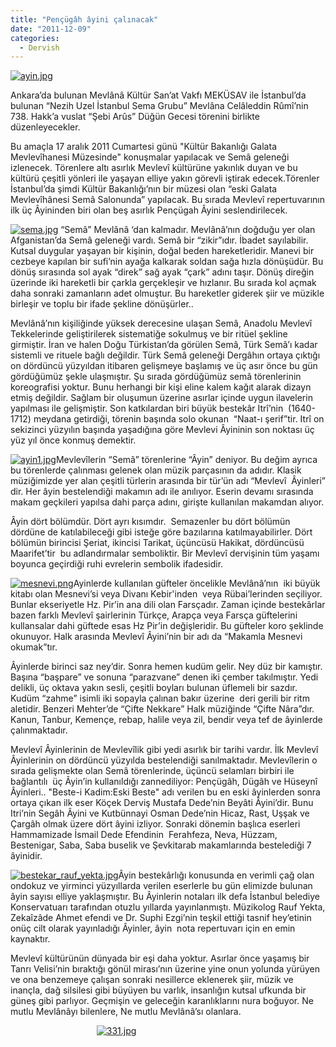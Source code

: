 ```yaml
---
title: "Pençügâh âyini çalınacak"
date: "2011-12-09"
categories: 
  - Dervish
---
```


[![ayin.jpg](../uploads/2011/12/ayin.jpg)](../uploads/2011/12/ayin.jpg "ayin.jpg")

Ankara’da bulunan Mevlânâ Kültür San’at Vakfı MEKÜSAV ile İstanbul’da bulunan “Nezih Uzel İstanbul Sema Grubu” Mevlâna Celâleddin Rûmî’nin 738. Hakk’a vuslat “Şebi Arûs” Düğün Gecesi törenini birlikte düzenleyecekler.

Bu amaçla 17 aralık 2011 Cumartesi günü "Kültür Bakanlığı Galata Mevlevîhanesi Müzesinde" konuşmalar yapılacak ve Semâ geleneği izlenecek. Törenlere altı asırlık Mevlevî kültürüne yakınlık duyan ve bu kültürü çeşitli yönleri ile yaşayan elliye yakın görevli iştirak edecek.Törenler İstanbul’da şimdi Kültür Bakanlığı’nın bir müzesi olan “eski Galata Mevlevîhânesi Semâ Salonunda” yapılacak. Bu sırada Mevlevî repertuvarının ilk üç Âyininden biri olan beş asırlık Pençügah Âyini seslendirilecek.

[![sema.jpg](../uploads/2011/12/sema.jpg)](../uploads/2011/12/sema.jpg "sema.jpg") “Semâ” Mevlânâ ‘dan kalmadır. Mevlânâ’nın doğduğu yer olan Afganistan’da Semâ geleneği vardı. Semâ bir “zikir”ıdır. İbadet sayılabilir. Kutsal duygular yaşayan bir kişinin, doğal beden hareketleridir. Manevi bir cezbeye kapılan bir sufi’nin ayağa kalkarak soldan sağa hızla dönüşüdür. Bu dönüş sırasında sol ayak “direk” sağ ayak “çark” adını taşır. Dönüş direğin üzerinde iki hareketli bir çarkla gerçekleşir ve hızlanır. Bu sırada kol açmak daha sonraki zamanların adet olmuştur. Bu hareketler giderek şiir ve müzikle birleşir ve toplu bir ifade şekline dönüşürler..

Mevlânâ’nın kişiliğinde yüksek derecesine ulaşan Semâ, Anadolu Mevlevî Tekkelerinde geliştirilerek sistematiğe sokulmuş ve bir ritüel şekline girmiştir. İran ve halen Doğu Türkistan’da görülen Semâ, Türk Semâ’ı kadar sistemli ve rituele bağlı değildir. Türk Semâ geleneği Dergâhın ortaya çıktığı on dördüncü yüzyıldan itibaren gelişmeye başlamış ve üç asır önce bu gün gördüğümüz şekle ulaşmıştır. Şu sırada gördüğümüz semâ törenlerinin koreografisi yoktur. Bunu herhangi bir kişi eline kalem kağıt alarak dizayn etmiş değildir. Sağlam bir oluşumun üzerine asırlar içinde uygun ilavelerin yapılması ile gelişmiştir. Son katkılardan biri büyük bestekâr Itrî’nin  (1640-1712) meydana getirdiği, törenin başında solo okunan  “Naat-ı şerif”tir. Itrî on sekizinci yüzyılın başında yaşadığına göre Mevlevi Âyininin son noktası üç yüz yıl önce konmuş demektir.

[![ayin1.jpg](../uploads/2011/12/ayin1.jpg)](../uploads/2011/12/ayin1.jpg "ayin1.jpg")Mevlevîlerin “Semâ” törenlerine “Âyin” deniyor. Bu değim ayrıca bu törenlerde çalınması gelenek olan müzik parçasının da adıdır. Klasik müziğimizde yer alan çeşitli türlerin arasında bir tür’ün adı “Mevlevî  Âyinleri” dir. Her âyin bestelendiği makamın adı ile anılıyor. Eserin devamı sırasında makam geçkileri yapılsa dahi parça adını, girişte kullanılan makamdan alıyor.

Âyin dört bölümdür. Dört ayrı kısımdır.  Semazenler bu dört bölümün dördüne de katılabileceği gibi isteğe göre bazılarına katılmayabilirler. Dört bölümün birincisi Şeriat, ikincisi Tarikat, üçüncüsü Hakikat, dördüncüsü Maarifet’tir  bu adlandırmalar semboliktir. Bir Mevlevî dervişinin tüm yaşamı boyunca geçirdiği ruhi evrelerin sembolik ifadesidir.

[![mesnevi.png](../uploads/2011/12/mesnevi.png)](../uploads/2011/12/mesnevi.png "mesnevi.png")Ayinlerde kullanılan güfteler öncelikle Mevlânâ’nın  iki büyük kitabı olan Mesnevi’si veya Divanı Kebir'inden  veya Rübai’lerinden seçiliyor. Bunlar ekseriyetle Hz. Pir’in ana dili olan Farsçadır. Zaman içinde bestekârlar bazen farklı Mevlevî şairlerinin Türkçe, Arapça veya Farsça güftelerini kullansalar dahi güftede esas Hz Pir’in değişleridir. Bu güfteler koro şeklinde okunuyor. Halk arasında Mevlevî Âyini’nin bir adı da “Makamla Mesnevi okumak”tır.

Âyinlerde birinci saz ney’dir. Sonra hemen kudüm gelir. Ney düz bir kamıştır. Başına “başpare” ve sonuna “parazvane” denen iki çember takılmıştır. Yedi delikli, üç oktava yakın sesli, çeşitli boyları bulunan üflemeli bir sazdır. Kudüm “zahme” isimli iki sopayla çalınan bakır üzerine  deri gerili bir ritm aletidir. Benzeri Mehter’de “Çifte Nekkare” Halk müziğinde “Çifte Nâra”dır. Kanun, Tanbur, Kemençe, rebap, halile veya zil, bendir veya tef de âyinlerde çalınmaktadır.

Mevlevî Âyinlerinin de Mevlevîlik gibi yedi asırlık bir tarihi vardır. İlk Mevlevî Âyinlerinin on dördüncü yüzyılda bestelendiği sanılmaktadır. Mevlevîlerin o sırada gelişmekte olan Semâ törenlerinde, üçüncü selamları birbiri ile bağlantılı  üç Âyin’in kullanıldığı zannediliyor: Pençügâh, Dügâh ve Hüseynî Âyinleri.. "Beste-i Kadim:Eski Beste" adı verilen bu en eski âyinlerden sonra ortaya çıkan ilk eser Köçek Derviş Mustafa Dede’nin Beyâti Âyini’dir. Bunu Itri’nin Segâh Âyini ve Kutbünnayi Osman Dede’nin Hicaz, Rast, Uşşak ve Çargâh olmak üzere dört âyini izliyor. Sonraki dönemin başlıca eserleri  Hammamizade İsmail Dede Efendinin  Ferahfeza, Neva, Hüzzam, Bestenigar, Saba, Saba buselik ve Şevkitarab makamlarında bestelediği 7 âyinidir.

[![bestekar_rauf_yekta.jpg](../uploads/2011/12/bestekar_rauf_yekta.jpg)](../uploads/2011/12/bestekar_rauf_yekta.jpg "bestekar_rauf_yekta.jpg")Âyin bestekârlığı konusunda en verimli çağ olan ondokuz ve yirminci yüzyıllarda verilen eserlerle bu gün elimizde bulunan âyin sayısı elliye yaklaşmıştır. Bu Âyinlerin notaları ilk defa İstanbul belediye Konservatuarı tarafından otuzlu yıllarda yayınlanmıştı. Müzikolog Rauf Yekta, Zekaîzâde Ahmet efendi ve Dr. Suphi Ezgi’nin teşkil ettiği tasnif hey’etinin onüç cilt olarak yayınladığı Âyinler, âyin  nota repertuvarı için en emin kaynaktır.

Mevlevî kültürünün dünyada bir eşi daha yoktur. Asırlar önce yaşamış bir Tanrı Velisi’nin bıraktığı gönül mirası’nın üzerine yine onun yolunda yürüyen ve ona benzemeye çalışan sonraki nesillerce eklenerek şiir, müzik ve inançla, dağ silsilesi gibi büyüyen bu varlık, insanlığın kutsal ufkunda bir güneş gibi parlıyor. Geçmişin ve geleceğin karanlıklarını nura boğuyor. Ne mutlu Mevlânâyı bilenlere, Ne mutlu Mevlânâ’sı olanlara.

                                   [![331.jpg](../uploads/2011/12/331.jpg)](../uploads/2011/12/331.jpg "331.jpg")
